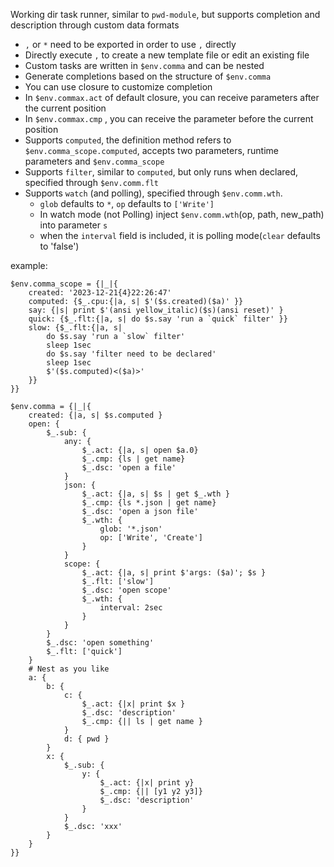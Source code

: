 Working dir task runner, similar to `pwd-module`, but supports completion and description through custom data formats
- `,` or `*` need to be exported in order to use `,` directly
- Directly execute `,` to create a new template file or edit an existing file
- Custom tasks are written in `$env.comma` and can be nested
- Generate completions based on the structure of `$env.comma`
- You can use closure to customize completion
- In `$env.commax.act` of default closure, you can receive parameters after the current position
- In `$env.commax.cmp` , you can receive the parameter before the current position
- Supports `computed`, the definition method refers to `$env.comma_scope.computed`, accepts two parameters, runtime parameters and `$env.comma_scope`
- Supports `filter`, similar to `computed`, but only runs when declared, specified through `$env.comm.flt`
- Supports `watch` (and polling), specified through `$env.comm.wth`.
    - `glob` defaults to `*`, `op` defaults to `['Write']`
    - In watch mode (not Polling) inject `$env.comm.wth`(op, path, new_path) into parameter `s`
    - when the `interval` field is included, it is polling mode(`clear` defaults to 'false')


example:
```
$env.comma_scope = {|_|{
    created: '2023-12-21{4}22:26:47'
    computed: {$_.cpu:{|a, s| $'($s.created)($a)' }}
    say: {|s| print $'(ansi yellow_italic)($s)(ansi reset)' }
    quick: {$_.flt:{|a, s| do $s.say 'run a `quick` filter' }}
    slow: {$_.flt:{|a, s|
        do $s.say 'run a `slow` filter'
        sleep 1sec
        do $s.say 'filter need to be declared'
        sleep 1sec
        $'($s.computed)<($a)>'
    }}
}}

$env.comma = {|_|{
    created: {|a, s| $s.computed }
    open: {
        $_.sub: {
            any: {
                $_.act: {|a, s| open $a.0}
                $_.cmp: {ls | get name}
                $_.dsc: 'open a file'
            }
            json: {
                $_.act: {|a, s| $s | get $_.wth }
                $_.cmp: {ls *.json | get name}
                $_.dsc: 'open a json file'
                $_.wth: {
                    glob: '*.json'
                    op: ['Write', 'Create']
                }
            }
            scope: {
                $_.act: {|a, s| print $'args: ($a)'; $s }
                $_.flt: ['slow']
                $_.dsc: 'open scope'
                $_.wth: {
                    interval: 2sec
                }
            }
        }
        $_.dsc: 'open something'
        $_.flt: ['quick']
    }
    # Nest as you like
    a: {
        b: {
            c: {
                $_.act: {|x| print $x }
                $_.dsc: 'description'
                $_.cmp: {|| ls | get name }
            }
            d: { pwd }
        }
        x: {
            $_.sub: {
                y: {
                    $_.act: {|x| print y}
                    $_.cmp: {|| [y1 y2 y3]}
                    $_.dsc: 'description'
                }
            }
            $_.dsc: 'xxx'
        }
    }
}}
```
